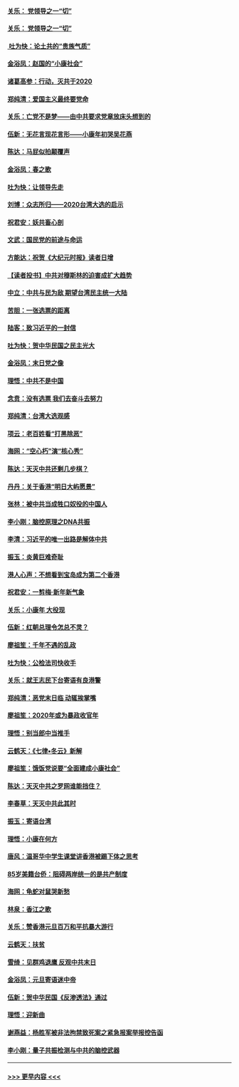 #### [关乐： 党领导之一“切”](../pages/nsc993/n11805439.md?t=01200544) 
#### [关乐： 党领导之一“切”](../pages/nsc993/n11804505.md?t=01200544) 
#### [ 吐为快：论土共的“贵族气质”](../pages/nsc993/n11804490.md?t=01200544) 
#### [金浴凤：赵国的“小康社会”](../pages/nsc993/n11804452.md?t=01200544) 
#### [诸葛高参：行动，灭共于2020](../pages/nsc993/n11804120.md?t=01200544) 
#### [郑纯清：爱国主义最终要党命](../pages/nsc993/n11802197.md?t=01200544) 
#### [关乐：亡党不是梦——由中共要求党章放床头想到的](../pages/nsc993/n11802156.md?t=01200544) 
#### [伍新：无花言现花言形——小康年初哭吴花燕](../pages/nsc993/n11800044.md?t=01200544) 
#### [陈达：马屁似拍颠覆声](../pages/nsc993/n11800010.md?t=01200544) 
#### [金浴凤：春之歌](../pages/nsc993/n11797687.md?t=01200544) 
#### [吐为快：让领导先走](../pages/nsc993/n11797512.md?t=01200544) 
#### [刘博：众志所归——2020台湾大选的启示](../pages/nsc993/n11796878.md?t=01200544) 
#### [祝君安：妖共畜心剖](../pages/nsc993/n11794273.md?t=01200544) 
#### [文武：国民党的前途与命运](../pages/nsc993/n11794198.md?t=01200544) 
#### [方能达：祝贺《大纪元时报》读者日增](../pages/nsc993/n11793807.md?t=01200544) 
#### [【读者投书】中共对穆斯林的迫害成扩大趋势](../pages/nsc993/n11791371.md?t=01200544) 
#### [中立：中共与民为敌 期望台湾民主统一大陆](../pages/nsc993/n11790392.md?t=01200544) 
#### [苦胆：一张选票的距离](../pages/nsc993/n11788914.md?t=01200544) 
#### [陆客：致习近平的一封信](../pages/nsc993/n11788867.md?t=01200544) 
#### [吐为快：贺中华民国之民主光大](../pages/nsc993/n11788618.md?t=01200544) 
#### [金浴凤：末日党之像](../pages/nsc993/n11787475.md?t=01200544) 
#### [理悟：中共不是中国](../pages/nsc993/n11787463.md?t=01200544) 
#### [念贲：没有选票  我们去奋斗去努力](../pages/nsc993/n11787398.md?t=01200544) 
#### [郑纯清：台湾大选观感](../pages/nsc993/n11786210.md?t=01200544) 
#### [项云：老百姓看“打黑除恶”](../pages/nsc993/n11785398.md?t=01200544) 
#### [海网：“空心朽”演“核心秀”](../pages/nsc993/n11783874.md?t=01200544) 
#### [陈达：天灭中共还剩几步棋？](../pages/nsc993/n11783719.md?t=01200544) 
#### [丹丹：关于香港“明日大屿愿景”](../pages/nsc993/n11783273.md?t=01200544) 
#### [张林：被中共当成牲口奴役的中国人](../pages/nsc993/n11782397.md?t=01200544) 
#### [李小刚：脑控原理之DNA共振](../pages/nsc993/n11780962.md?t=01200544) 
#### [李清：习近平的唯一出路是解体中共](../pages/nsc993/n11780866.md?t=01200544) 
#### [振玉：炎黄巨难奇耻](../pages/nsc993/n11779632.md?t=01200544) 
#### [港人心声：不想看到宝岛成为第二个香港](../pages/nsc993/n11778817.md?t=01200544) 
#### [祝君安：一剪梅‧新年新气象](../pages/nsc993/n11776340.md?t=01200544) 
#### [关乐：小康年 大役现](../pages/nsc993/n11774213.md?t=01200544) 
#### [伍新：红朝总理令怎总不灵？](../pages/nsc993/n11770813.md?t=01200544) 
#### [廖祖笙：千年不遇的乱政](../pages/nsc993/n11770373.md?t=01200544) 
#### [吐为快：公检法司快收手](../pages/nsc993/n11770359.md?t=01200544) 
#### [关乐：就王志民下台寄语有良港警](../pages/nsc993/n11769903.md?t=01200544) 
#### [郑纯清：恶党末日临 动辄挨掌嘴](../pages/nsc993/n11769356.md?t=01200544) 
#### [廖祖笙：2020年或为暴政收官年](../pages/nsc993/n11768216.md?t=01200544) 
#### [理悟：别当郎中当推手](../pages/nsc993/n11768243.md?t=01200544) 
#### [云鹤天：《七律▪冬云》新解](../pages/nsc993/n11768204.md?t=01200544) 
#### [廖祖笙：饿饭党说要“全面建成小康社会”](../pages/nsc993/n11767482.md?t=01200544) 
#### [陈达：天灭中共之罗网谁能挡住？](../pages/nsc993/n11767465.md?t=01200544) 
#### [李春草：天灭中共此其时](../pages/nsc993/n11767452.md?t=01200544) 
#### [振玉：寄语台湾](../pages/nsc993/n11767432.md?t=01200544) 
#### [理悟：小康在何方](../pages/nsc993/n11767394.md?t=01200544) 
#### [唐风：温哥华中学生课堂讲香港被踢下体之思考](../pages/nsc993/n11766848.md?t=01200544) 
#### [85岁美籍台侨：阻碍两岸统一的是共产制度](../pages/nsc993/n11765043.md?t=01200544) 
#### [海网：龟蛇对鼠哭新愁](../pages/nsc993/n11764895.md?t=01200544) 
#### [林泉：香江之歌](../pages/nsc993/n11764415.md?t=01200544) 
#### [关乐：赞香港元旦百万和平抗暴大游行](../pages/nsc993/n11764382.md?t=01200544) 
#### [云鹤天：扶贫](../pages/nsc993/n11764245.md?t=01200544) 
#### [雪绮：见群鸡退鹰  反观中共末日](../pages/nsc993/n11762112.md?t=01200544) 
#### [金浴凤：元旦寄语迷中帝](../pages/nsc993/n11761788.md?t=01200544) 
#### [伍新：贺中华民国《反渗透法》通过](../pages/nsc993/n11761994.md?t=01200544) 
#### [理悟：迎新曲](../pages/nsc993/n11761152.md?t=01200544) 
#### [谢燕益：杨胜军被非法拘禁致死案之紧急报案举报控告函](../pages/nsc993/n11756134.md?t=01200544) 
#### [李小刚：量子共振检测与中共的脑控武器](../pages/nsc993/n11754518.md?t=01200544) 

----
#### [ >>> 更早内容 <<< ](../indexes/nsc993-earlier.md)
